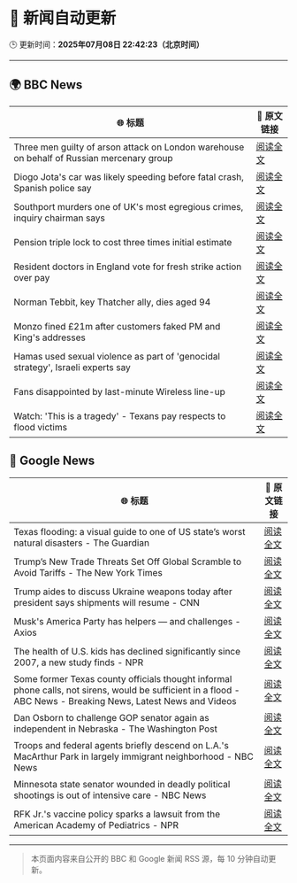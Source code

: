 # 🧠 新闻自动更新

🕒 更新时间：**2025年07月08日 22:42:23（北京时间）**

---

## 🌍 BBC News

| 🌐 标题 | 🔗 原文链接 |
|--------|-------------|
| Three men guilty of arson attack on London warehouse on behalf of Russian mercenary group | [阅读全文](https://www.bbc.com/news/articles/cx2k37x91vlo) |
| Diogo Jota's car was likely speeding before fatal crash, Spanish police say | [阅读全文](https://www.bbc.com/news/articles/cn4l1n45l1xo) |
| Southport murders one of UK's most egregious crimes, inquiry chairman says | [阅读全文](https://www.bbc.com/news/articles/cg5zmlvlrn4o) |
| Pension triple lock to cost three times initial estimate | [阅读全文](https://www.bbc.com/news/articles/cy7nv3pdgr4o) |
| Resident doctors in England vote for fresh strike action over pay | [阅读全文](https://www.bbc.com/news/articles/cren3l8nj8wo) |
| Norman Tebbit, key Thatcher ally, dies aged 94 | [阅读全文](https://www.bbc.com/news/articles/c4gk98ng4e8o) |
| Monzo fined £21m after customers faked PM and King's addresses | [阅读全文](https://www.bbc.com/news/articles/cqjqgxzz8gjo) |
| Hamas used sexual violence as part of 'genocidal strategy', Israeli experts say | [阅读全文](https://www.bbc.com/news/articles/c1mz8gxzg82o) |
| Fans disappointed by last-minute Wireless line-up | [阅读全文](https://www.bbc.com/news/articles/c5ygqz9d955o) |
| Watch: 'This is a tragedy' - Texans pay respects to flood victims | [阅读全文](https://www.bbc.com/news/videos/c70r9ne35rpo) |

## 📰 Google News

| 🌐 标题 | 🔗 原文链接 |
|--------|-------------|
| Texas flooding: a visual guide to one of US state’s worst natural disasters - The Guardian | [阅读全文](https://news.google.com/rss/articles/CBMikgFBVV95cUxQbzlGbmtyMkNFbUdtQm9TRjJyUmw2RmtPNm5nQUdVdU5yOGs1VFhkcEJVN1h4RWdIVU4tX0hjUlRzQUZDNUppYk1XQk92bEpqaFlqR2VMWjVTcXB4bi05Y2FjS2o5SnZSZ2NrS2U0MFZUSGNUdTlRU2hJU1RiRkI3RVF1UUN4ckV6OWlfS3A4c2trdw?oc=5) |
| Trump’s New Trade Threats Set Off Global Scramble to Avoid Tariffs - The New York Times | [阅读全文](https://news.google.com/rss/articles/CBMiggFBVV95cUxQSkE1OUFRcjdyMVVUMkRUM3k3emxUTGZIekZBbFJKTXJndUxtOVRxTGY5Q3ByYXdReUY1SjBhMWtRR0NCeV9uSEo5Q09tRTR3aktGM2MtQkRsamE1Ny1ZTnM3QXpMMENyUVAwYUx5OWhoQVhqc21JanRyYk13TUZkcjRB?oc=5) |
| Trump aides to discuss Ukraine weapons today after president says shipments will resume - CNN | [阅读全文](https://news.google.com/rss/articles/CBMic0FVX3lxTE01cUNtWkVSNU9XRUNaaHJyME54OVZlclBfU21wVHVyU045X0JsVjRrQkk3SFdTYmNWaWFUNGZzUUZSZkl6NzBzZWdxX01uSlhpMk5oYS1FRE1OWk5tYmJsb2JFT2RiN1p4OW5qeTdZUXROMjTSAXhBVV95cUxOcFFWaTRPZXhhcEdRUy1FaGZVTmNRUTRsalMyb2FqV3F0djBJSlh6NHlYNWU5aUxmZW96eDJzdmJnbzdkTmNldW8zbkRicDNPT1ZtWXpOZlo4d08wWUd0Y2g2OURKeXlzNXlITjNUcGd0TllmNUlISks?oc=5) |
| Musk's America Party has helpers — and challenges - Axios | [阅读全文](https://news.google.com/rss/articles/CBMigAFBVV95cUxOZGo4UXpIeXRjVFJDTEhxa0xVenAxTVZVTFFPYzZqVWFNWVhpZjdVa193ZlY1eHBHeTVqeHdyQ1Z4ZXhWbkhSR0ExcnIyTW16cmoxLVpJRlNzUUZSZGs1TGpmSDVOVFNRN0VfMExVWlR1VHFFc3lFWHFMZDFMSy0ySw?oc=5) |
| The health of U.S. kids has declined significantly since 2007, a new study finds - NPR | [阅读全文](https://news.google.com/rss/articles/CBMirAFBVV95cUxQSnpBQjBiT2ZsZWExQ0FObnlmakp6Nk5Ec1dXdUd5OVE0amVxRXBCc0xtSTBiU1JCd1BmVHpkYktnMEl5VFZtSnlBUWVlcXNJcm5IaXVaMFdUNzBJb3VKUDU4MF96cXdSdXBOb1JMZDNrMFRJYkVSWUk0Y0dlR1JaRDFCVHg3Tkw2eWRKY1JGcE41OEdMZzNHUnFoOHZudmVFaFdIdzA3ZVNrVVVL?oc=5) |
| Some former Texas county officials thought informal phone calls, not sirens, would be sufficient in a flood - ABC News - Breaking News, Latest News and Videos | [阅读全文](https://news.google.com/rss/articles/CBMipgFBVV95cUxQZkVRdmsxQy04Z05faFhYRk55Tnpvc1VNb0ZtbDdKTlN5V2hQdkJOeWJFNjRlQkxZZ2lQRkJ2bGRFU3psOXNiRDZUaFM3UnZtcG5xaTNhYmNrcFRrWkhEcnJnM280NWxmNDlaS1drN1ZxVmFDTUZpOXdqd1Y3c1I0T3dsRG4xUlluZUNMc0RtcHp2U1VMYUkzNmhTa2luWUZTcHc1dnpB0gGrAUFVX3lxTFBfei0yWFNnVk1vRlhJQjEtUzVKOGN5aXNxdk44TGFkSm0tTlJpN1BTaHlTOExrV29FcUhlWGRmTjE1N19pbEhta21Qb2Z3LVVuemhhbjM2Vl9YMzNOREZEdFNTMUFtNUFfd1UtZ2JBRHVELXczaHpOZTlISjNvSG5IdU1OOGZwUTlNY2EwTTBnU1JlVWxiYnBzZ2RlRU5fOWs1eHFvNVZCLXJIOA?oc=5) |
| Dan Osborn to challenge GOP senator again as independent in Nebraska - The Washington Post | [阅读全文](https://news.google.com/rss/articles/CBMiiwFBVV95cUxQSUVPb2ZBSXF6M3NZcVV4cHlrRXVEZm1wNTFObnBLNllUXzRjUjNYUndqUGNDUVAzbTc0SHBRWVRzUTZEeElPNlFRQ05nN2FMcERDX0hneFBzR1YyX2hHNnFvRWptMERqdHRkazlFR2VOc01ld0gtdHhfWWZoWC02aHVBV2lBcG5qSVNn?oc=5) |
| Troops and federal agents briefly descend on L.A.'s MacArthur Park in largely immigrant neighborhood - NBC News | [阅读全文](https://news.google.com/rss/articles/CBMiugFBVV95cUxPMGg1TkI2bTFPbHZST3dCMFBMc2llWk9UVlVuek5neDM1aTJiLW9HY2lrMGVWU3VIRjVHWkJjMUlEMWxTMGN1Vzk1aXBzQ3pqLVdCZ2xycUZPY3V6Y0k3dktQSHQ4X1pVY0NpTVl6Y3R1Yy10ZUxTTWlfcmg2NGNsUkR1ZXdObUdTOThReHhYQWJsa2NQRUl3SHZtcUtFZndoWEYxa1VtYlFHanlKcmc5WWlOSHpLWUdYVEHSAVZBVV95cUxQYy03aU5QbWd5U3NtajBaY2E3Z1J4dk1zTUl1MUJTYUxWcjVKc2ZOVGJ4dEVnWXdjOWpaZVZZWjVsWmhDTVdJWmdHSW40QkFsc3h3WWlNZw?oc=5) |
| Minnesota state senator wounded in deadly political shootings is out of intensive care - NBC News | [阅读全文](https://news.google.com/rss/articles/CBMitAFBVV95cUxOektQZkJmeW43bS1DeVJjZGJDYjV4NjUzMm5lTU5WRnlJN0RvZFFnT1IybDdlZVk1VUdXUTIyUnVENzFwLURRRWNLWG92ZG9MbTBzaEZqMUQtanh2eU1VQk50dHgtaUpvMThOd1k1UXpEYnYwckxkbUkwUXBkM0Z4VW5GeWpWMXRMWXNRZDJrT2xoMVpsY21WOUFjLWpZb0hUbmRUaXBnejFGamlLTFFsNDE5b0fSAVZBVV95cUxOSmRIY2xUOGZxR01kbm5SRzY4LXdqbDNHVDVjcC1wZWFMY0pfTVZGYlFmTEdkZkRUV2xyc1QwTHdTQUdURnVlU1M5UDZDdlJvODZWY1QtUQ?oc=5) |
| RFK Jr.'s vaccine policy sparks a lawsuit from the American Academy of Pediatrics - NPR | [阅读全文](https://news.google.com/rss/articles/CBMiuwFBVV95cUxQeXZ1UlNOSzZlY3JBR3pEM1M4U1d0Z2kyN2kxUnBJTFVBWHMwZUZZZk9rNUVPOFotTkJiOVBsS2R6M3Z5eFc4cThQek9vbHJDOUVQenFQbjg0T3VGUU1MZXpXQzhoRWdPbUF1TzVmekk1eUlfeVg1eUlRYkJ4NHYwV2dGVE1lOGp4cjFLTHJUNWhQMWJFZlNWQUMtaks5dXRKb3pJVzN4Xy1CNXdNeGczTDhfU21ONlJiVHlN?oc=5) |

---
> 本页面内容来自公开的 BBC 和 Google 新闻 RSS 源，每 10 分钟自动更新。